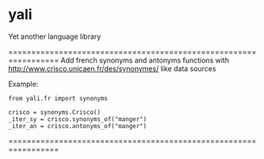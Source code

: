 yali
====

Yet another language library

=================================================================
Add french synonyms and antonyms functions with http://www.crisco.unicaen.fr/des/synonymes/ like data sources

Example:

    from yali.fr import synonyms

    crisco = synonyms.Crisco()
    _iter_sy = crisco.synonyms_of("manger")
    _iter_an = crisco.antonyms_of("manger")

=================================================================